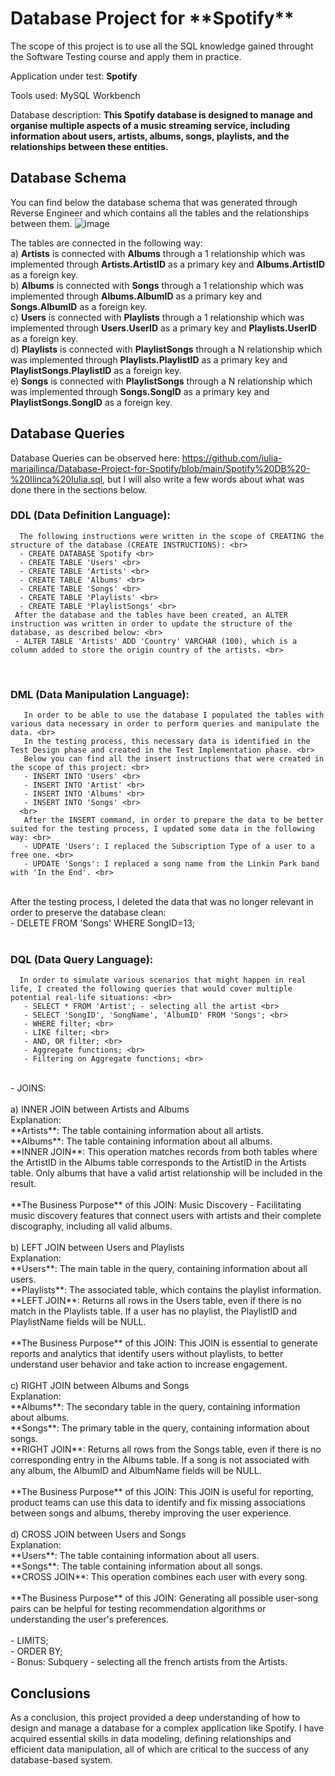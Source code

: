 <h1> Database Project for **Spotify** </h1>

The scope of this project is to use all the SQL knowledge gained throught the Software Testing course and apply them in practice.

Application under test: **Spotify**

Tools used: MySQL Workbench

Database description: **This Spotify database is designed to manage and organise multiple aspects of a music streaming service, including information about users, artists, albums, songs, playlists, and the relationships between these entities.**

## Database Schema

You can find below the database schema that was generated through Reverse Engineer and which contains all the tables and the relationships between them.
![image](https://github.com/user-attachments/assets/885da799-63d2-464b-ab7b-0cf77744a10e)



The tables are connected in the following way:<br>
a) **Artists** is connected with **Albums** through a 1 relationship which was implemented through **Artists.ArtistID** as a primary key and **Albums.ArtistID** as a foreign key. <br>
b) **Albums** is connected with **Songs** through a 1 relationship which was implemented through **Albums.AlbumID** as a primary key and **Songs.AlbumID** as a foreign key.<br>
c) **Users** is connected with **Playlists** through a 1 relationship which was implemented through **Users.UserID** as a primary key and **Playlists.UserID** as a foreign key.<br>
d) **Playlists** is connected with **PlaylistSongs** through a N relationship which was implemented through **Playlists.PlaylistID** as a primary key and **PlaylistSongs.PlaylistID** as a foreign key.<br>
e) **Songs** is connected with **PlaylistSongs** through a N relationship which was implemented through **Songs.SongID** as a primary key and **PlaylistSongs.SongID** as a foreign key.<br>
     

## Database Queries</li><br>

Database Queries can be observed here: https://github.com/iulia-mariailinca/Database-Project-for-Spotify/blob/main/Spotify%20DB%20-%20Ilinca%20Iulia.sql, but I will also write a few words about what was done there in the sections below.

   
### DDL (Data Definition Language): <br>
      The following instructions were written in the scope of CREATING the structure of the database (CREATE INSTRUCTIONS): <br>
      - CREATE DATABASE Spotify <br>
      - CREATE TABLE 'Users' <br>
      - CREATE TABLE 'Artists' <br>
      - CREATE TABLE 'Albums' <br>
      - CREATE TABLE 'Songs' <br>
      - CREATE TABLE 'Playlists' <br>
      - CREATE TABLE 'PlaylistSongs' <br>
     After the database and the tables have been created, an ALTER instruction was written in order to update the structure of the database, as described below: <br>
     - ALTER TABLE 'Artists' ADD 'Country' VARCHAR (100), which is a column added to store the origin country of the artists. <br>
   <br>

### DML (Data Manipulation Language): <br>
       In order to be able to use the database I populated the tables with various data necessary in order to perform queries and manipulate the data. <br> 
       In the testing process, this necessary data is identified in the Test Design phase and created in the Test Implementation phase. <br>
       Below you can find all the insert instructions that were created in the scope of this project: <br>
       - INSERT INTO 'Users' <br>
       - INSERT INTO 'Artist' <br>
       - INSERT INTO 'Albums' <br>
       - INSERT INTO 'Songs' <br>
      <br>
       After the INSERT command, in order to prepare the data to be better suited for the testing process, I updated some data in the following way: <br>
       - UDPATE 'Users': I replaced the Subscription Type of a user to a free one. <br>
       - UPDATE 'Songs': I replaced a song name from the Linkin Park band with 'In the End'. <br>
   <br>
       After the testing process, I deleted the data that was no longer relevant in order to preserve the database clean: <br>
       - DELETE FROM 'Songs' WHERE SongID=13; <br>
   <br>
   
### DQL (Data Query Language): <br>
      In order to simulate various scenarios that might happen in real life, I created the following queries that would cover multiple potential real-life situations: <br>
       - SELECT * FROM 'Artist'; - selecting all the artist <br>
       - SELECT 'SongID', 'SongName', 'AlbumID' FROM 'Songs'; <br>
       - WHERE filter; <br>
       - LIKE filter; <br>
       - AND, OR filter; <br>
       - Aggregate functions; <br>
       - Filtering on Aggregate functions; <br>
   <br>
       - JOINS: <br>
   <br>
       a) INNER JOIN between Artists and Albums <br>
       Explanation: <br>
       **Artists**: The table containing information about all artists. <br>
       **Albums**: The table containing information about all albums. <br>
       **INNER JOIN**: This operation matches records from both tables where the ArtistID in the Albums table corresponds to the ArtistID in the Artists table. Only albums that have a valid artist relationship will be included in the result. <br>
   <br>
       **The Business Purpose** of this JOIN: Music Discovery - Facilitating music discovery features that connect users with artists and their complete discography, including all valid albums. <br>
       <br>
       b) LEFT JOIN between Users and Playlists <br>
       Explanation: <br>
       **Users**: The main table in the query, containing information about all users. <br>
       **Playlists**: The associated table, which contains the playlist information. <br>
       **LEFT JOIN**: Returns all rows in the Users table, even if there is no match in the Playlists table. If a user has no playlist, the PlaylistID and PlaylistName fields will be NULL. <br>
   <br>
       **The Business Purpose** of this JOIN: This JOIN is essential to generate reports and analytics that identify users without playlists, to better understand user behavior and take action to increase engagement. <br>
       <br>
       c) RIGHT JOIN between Albums and Songs <br>
       Explanation: <br>
       **Albums**: The secondary table in the query, containing information about albums. <br>
       **Songs**: The primary table in the query, containing information about songs. <br>
       **RIGHT JOIN**: Returns all rows from the Songs table, even if there is no corresponding entry in the Albums table. If a song is not associated with any album, the AlbumID and AlbumName fields will be NULL. <br>
   <br>
       **The Business Purpose** of this JOIN: This JOIN is useful for reporting, product teams can use this data to identify and fix missing associations between songs and albums, thereby improving the user experience. <br>
       <br>
       d) CROSS JOIN between Users and Songs <br>
       Explanation: <br>
       **Users**: The table containing information about all users. <br>
       **Songs**: The table containing information about all songs. <br>
       **CROSS JOIN**: This operation combines each user with every song. <br>
   <br>
       **The Business Purpose** of this JOIN: Generating all possible user-song pairs can be helpful for testing recommendation algorithms or understanding the user's preferences. <br>
   <br>
       - LIMITS; <br>
       - ORDER BY; <br>
       - Bonus: Subquery - selecting all the french artists from the Artists. <br>


## Conclusions

As a conclusion, this project provided a deep understanding of how to design and manage a database for a complex application like Spotify. I have acquired essential skills in data modeling, defining relationships and efficient data manipulation, all of which are critical to the success of any database-based system.

  
  
